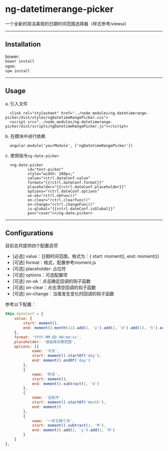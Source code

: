 **ng-datetimerange-picker**
===================
一个全新的简洁美观的日期时间范围选择器（样式参考iviewui）

----------

Installation
-------------
bower:  
`bower install`  
npm:  
`npm install`

----------

Usage
-------------

a. 引入文件
```
  <link rel="stylesheet" href="../node_modules/ng-datetimerange-picker/dist/styles/ngDatetimeRangePicker.css">
  <script src="../node_modules/ng-datetimerange-picker/dist/scripts/ngDatetimeRangePicker.js"></script>
```

b. 在模块中进行依赖  
```
  angular.module('yourModule', ['ngDatetimeRangePicker'])
```

c. 使用指令`ng-date-picker`
```
  <ng-date-picker 
          id="test-picker"
          style="width: 280px;" 
          value="rctrl.dateConf.value" 
          format="{{rctrl.dateConf.format}}" 
          placeholder="{{rctrl.dateConf.placeholder}}" 
          options="rctrl.dateConf.options"
          on-ok="rctrl.okFunc()"
          on-clear="rctrl.clearFunc()"
          on-change="rctrl.changeFunc()"
          is-global="{{rctrl.dateConf.isGlobal}}"
          pos="cover"></ng-date-picker>
```
----------

Configurations
-------------

目前总共提供四个配置选项

- [必选] value：日期时间范围，格式为：{ start: moment(), end: moment()}
- [可选] format：格式，配置参考moment.js
- [可选] placeholder: 占位符
- [可选] options：可选配置项
- [可选] on-ok：点击确定回调的钩子函数
- [可选] on-clear：点击清空回调的钩子函数
- [可选] on-change：当值发生变化时回调的钩子函数

参考以下配置：

```javascript
this.dateConf = {
    value: {
        start: moment(),
        end: moment().month(11).add(1, 'y').add(2, 'd').add(13, 'h').add(2, 'm').add(3, 's')
    },
    format: 'YYYY-MM-DD HH:mm:ss',
    placeholder: '请选择日期范围',
    options: [{
            name: '今天',
            start: moment().startOf('day'),
            end: moment().endOf('day')
        },
        {
            name: '昨天',
            start: moment(),
            end: moment().subtract(1, 'd')
        },
        {
            name: '当前月',
            start: moment().startOf('month'),
            end: moment()
        },
        {
            name: '一年又两个月',
            start: moment().subtract(1, 'M'),
            end: moment().add(1, 'y').add(1, 'M')
        }
    ]
};
```
